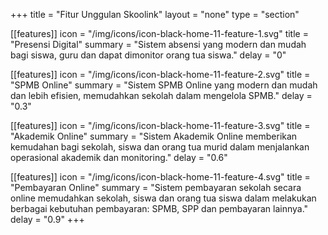 +++
title = "Fitur Unggulan Skoolink"
layout = "none"
type = "section"

[[features]]
icon = "/img/icons/icon-black-home-11-feature-1.svg"
title = "Presensi Digital"
summary = "Sistem absensi yang modern dan mudah bagi siswa, guru dan dapat dimonitor orang tua siswa."
delay = "0"

[[features]]
icon = "/img/icons/icon-black-home-11-feature-2.svg"
title = "SPMB Online"
summary = "Sistem SPMB Online yang modern dan mudah dan lebih efisien, memudahkan sekolah dalam mengelola SPMB."
delay = "0.3"

[[features]]
icon = "/img/icons/icon-black-home-11-feature-3.svg"
title = "Akademik Online"
summary = "Sistem Akademik Online memberikan kemudahan bagi sekolah, siswa dan orang tua murid dalam menjalankan operasional akademik dan monitoring."
delay = "0.6"

[[features]]
icon = "/img/icons/icon-black-home-11-feature-4.svg"
title = "Pembayaran Online"
summary = "Sistem pembayaran sekolah secara online memudahkan sekolah, siswa dan orang tua siswa dalam melakukan berbagai kebutuhan pembayaran: SPMB, SPP dan pembayaran lainnya."
delay = "0.9"
+++
